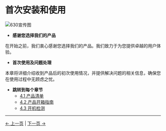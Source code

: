 # 首次安装和使用
![630宣传图]()

- **感谢您选择我们的产品**
  
在开始之前，我们衷心感谢您选择我们的产品。我们致力于为您提供卓越的用户体验。

- **首次使用及问题处理**

本章将详细介绍收到产品后的初次使用情况，并提供解决问题的相关信息，确保您在使用过程中无顾虑之忧。
- **跳转到每个章节**
   - [4.1 产品清单](4.1.1-产品清单.md)
   - [4.2 产品开箱指南](4.1.2-产品开箱.md)
   - [4.3 开机检测](4.1.3-开机检测.md)


---
[← 上一页](../3-UserNotes/3.4-FAQsandSolutions.md) | [下一页 →](./4.1-ProductStandardList.md)